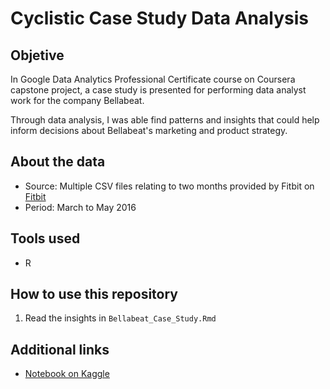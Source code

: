 # Cyclistic Case Study Data Analysis

## Objetive
In Google Data Analytics Professional Certificate course on Coursera capstone project, a case study is presented for performing data analyst work for the company Bellabeat.

Through data analysis, I was able find patterns and insights that could help inform decisions about Bellabeat's marketing and product strategy.

## About the data
- Source: Multiple CSV files relating to two months provided by Fitbit on [Fitbit](https://www.kaggle.com/datasets/arashnic/fitbit)
- Period: March to May 2016

## Tools used
- R

## How to use this repository
1. Read the insights in `Bellabeat_Case_Study.Rmd`

## Additional links
- [Notebook on Kaggle](https://www.kaggle.com/code/carvalhojoao/bellabeat-case-study-google-data-analytics)